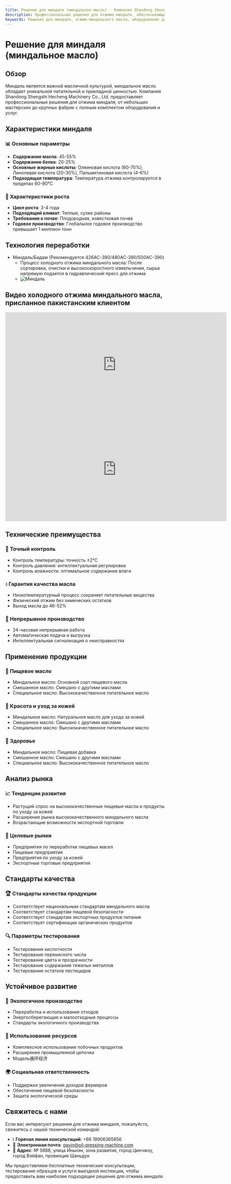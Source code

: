 ```yaml
---
title: Решение для миндаля (миндальное масло) - Компания Shandong Shengshi Hecheng Machinery Co., Ltd.
description: Профессиональные решения для отжима миндаля, обеспечивающие оборудование и технические услуги по переработке миндального масла, содержание масла 45-55%, использование процесса холодного отжима для сохранения питательных веществ, удовлетворяя потребности в высококачественных пищевых маслах и продуктах по уходу за кожей.
keywords: Решения для миндаля, отжим миндального масла, оборудование для переработки миндаля, линия производства миндального масла, процесс холодного отжима миндаля, пресс для миндального масла, экстракция миндального масла, переработка семян миндаля, оборудование для отжима миндального масла, оборудование для производства миндального масла, уход за кожей
---
```


# Решение для миндаля (миндальное масло)

## Обзор

Миндаль является важной масличной культурой, миндальное масло обладает уникальной питательной и прикладной ценностью. Компания Shandong Shengshi Hecheng Machinery Co., Ltd. предоставляет профессиональные решения для отжима миндаля, от небольших мастерских до крупных фабрик с полным комплектом оборудования и услуг.

## Характеристики миндаля

### 📊 Основные параметры
- **Содержание масла**: 45-55%
- **Содержание белка**: 20-25%
- **Основные жирные кислоты**: Олеиновая кислота (60-70%), Линолевая кислота (20-30%), Пальмитиновая кислота (4-6%)
- **Подходящая температура**: Температура отжима контролируется в пределах 60-80℃

### 🌱 Характеристики роста
- **Цикл роста**: 3-4 года
- **Подходящий климат**: Теплые, сухие районы
- **Требования к почве**: Плодородная, известковая почва
- **Годовое производство**: Глобальное годовое производство превышает 1 миллион тонн

## Технология переработки

+ Миндаль/Бадам (Рекомендуется 426AC-390/480AC-390/500AC-390)
     + Процесс холодного отжима миндального масла: После сортировки, очистки и высокоскоростного измельчения, сырье напрямую подается в гидравлический пресс для отжима
     + ![Миндаль](/images/杏仁冷榨工艺概览_An%20Overview%20of%20the%20cold-pressing%20Process%20of%20%20Almond%20kernel.png)

## Видео холодного отжима миндального масла, присланное пакистанским клиентом

<div class="video-container">
 <iframe width="700" height="330" src="https://www.youtube.com/embed/rM4hgCIApAg" frameborder="0" allow="accelerometer; autoplay; clipboard-write; encrypted-media; gyroscope; picture-in-picture" allowfullscreen></iframe>
</div>
<div class="video-container">
 <iframe width="700" height="330" src="https://www.youtube.com/embed/kSeQ570mtvo" frameborder="0" allow="accelerometer; autoplay; clipboard-write; encrypted-media; gyroscope; picture-in-picture" allowfullscreen></iframe>
</div>

## Технические преимущества

### 🎯 Точный контроль
- Контроль температуры: точность ±2℃
- Контроль давления: интеллектуальная регулировка
- Контроль влажности: оптимальное содержание влаги

### 💧 Гарантия качества масла
- Низкотемпературный процесс сохраняет питательные вещества
- Физический отжим без химических остатков
- Выход масла до 46-52%

### 🔄 Непрерывное производство
- 24-часовая непрерывная работа
- Автоматическая подача и выгрузка
- Интеллектуальная сигнализация о неисправностях

## Применение продукции

### 🍳 Пищевое масло
- Миндальное масло: Основной сорт пищевого масла
- Смешанное масло: Смешано с другими маслами
- Специальное масло: Высококачественное питательное масло

### 💄 Красота и уход за кожей
- Миндальное масло: Натуральное масло для ухода за кожей
- Смешанное масло: Смешано с другими маслами
- Специальное масло: Высококачественное питательное масло

### 💊 Здоровье
- Миндальное масло: Пищевая добавка
- Смешанное масло: Смешано с другими маслами
- Специальное масло: Высококачественное питательное масло

## Анализ рынка

### 📈 Тенденции развития
- Растущий спрос на высококачественные пищевые масла и продукты по уходу за кожей
- Расширение рынка высококачественного миндального масла
- Возрастающие возможности экспортной торговли

### 🎯 Целевые рынки
- Предприятия по переработке пищевых масел
- Пищевые предприятия
- Предприятия по уходу за кожей
- Экспортные торговые предприятия

## Стандарты качества

### 🏆 Стандарты качества продукции
- Соответствует национальным стандартам миндального масла
- Соответствует стандартам пищевой безопасности
- Соответствует стандартам экспортных продуктов питания
- Соответствует сертификации органических продуктов

### 🔍 Параметры тестирования
- Тестирование кислотности
- Тестирование перекисного числа
- Тестирование цвета и прозрачности
- Тестирование содержания тяжелых металлов
- Тестирование остатков пестицидов

## Устойчивое развитие

### 🌱 Экологичное производство
- Переработка и использование отходов
- Энергосберегающие и малоотходные процессы
- Стандарты экологичного производства

### 🔄 Использование ресурсов
- Комплексное использование побочных продуктов
- Расширение промышленной цепочки
- Модель循环经济

### 🌍 Социальная ответственность
- Поддержка увеличения доходов фермеров
- Обеспечение пищевой безопасности
- Защита экологической среды

## Свяжитесь с нами

Если вас интересуют решения для отжима миндаля, пожалуйста, свяжитесь с нашей технической командой:

- 📞 **Горячая линия консультаций**: +86 19906365856
- 📧 **Электронная почта**: gavin@oil-pressing-machine.com
- 📍 **Адрес**: № 5888, улица Иньнэн, зона развития, город Цинчжоу, город Вэйфан, провинция Шаньдун

Мы предоставляем бесплатные технические консультации, тестирование образцов и услуги выездной инспекции, чтобы предоставить вам наиболее подходящее решение для отжима миндаля.